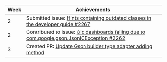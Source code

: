 | Week | Achievements                                             |
|------|----------------------------------------------------------|
| 2    | Submitted issue: [Hints containing outdated classes in the developer guide #2267](https://github.com/reposense/RepoSense/issues/2267)|
| 2    | Contributed to issue: [Old dashboards failing due to com.google.gson.JsonIOException #2262](https://github.com/reposense/RepoSense/issues/2262)|
| 3    | Created PR: [Update Gson builder type adapter adding method](https://github.com/reposense/RepoSense/pull/2270)|
